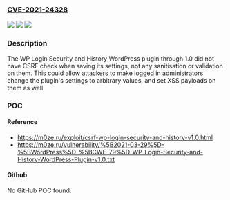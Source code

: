 ### [CVE-2021-24328](https://cve.mitre.org/cgi-bin/cvename.cgi?name=CVE-2021-24328)
![](https://img.shields.io/static/v1?label=Product&message=WP%20Login%20Security%20and%20History&color=blue)
![](https://img.shields.io/static/v1?label=Version&message=1.0%3C%3D%201.0%20&color=brighgreen)
![](https://img.shields.io/static/v1?label=Vulnerability&message=CWE-352%20Cross-Site%20Request%20Forgery%20(CSRF)&color=brighgreen)

### Description

The WP Login Security and History WordPress plugin through 1.0 did not have CSRF check when saving its settings, not any sanitisation or validation on them. This could allow attackers to make logged in administrators change the plugin's settings to arbitrary values, and set XSS payloads on them as well

### POC

#### Reference
- https://m0ze.ru/exploit/csrf-wp-login-security-and-history-v1.0.html
- https://m0ze.ru/vulnerability/%5B2021-03-29%5D-%5BWordPress%5D-%5BCWE-79%5D-WP-Login-Security-and-History-WordPress-Plugin-v1.0.txt

#### Github
No GitHub POC found.

